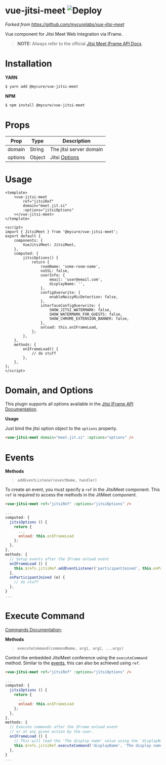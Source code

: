 # vue-jitsi-meet ![Deploy](https://github.com/mycurelabs/vue-jitsi-meet/workflows/Deploy/badge.svg)

_Forked from https://github.com/mycurelabs/vue-jitsi-meet_

Vue component for Jitsi Meet Web Integration via IFrame.

> **NOTE:** Always refer to the official [Jitsi Meet IFrame API Docs](https://jitsi.github.io/handbook/docs/dev-guide/dev-guide-iframe).

# Installation

**YARN**

```bash
$ yarn add @mycure/vue-jitsi-meet
```

**NPM**

```bash
$ npm install @mycure/vue-jitsi-meet
```

# Props

| Prop    | Type   | Description                                                                                                                   |
| ------- | ------ | ----------------------------------------------------------------------------------------------------------------------------- |
| domain  | String | The jitsi server domain                                                                                                       |
| options | Object | Jitsi [Options](https://jitsi.github.io/handbook/docs/dev-guide/dev-guide-iframe#api--new-jitsimeetexternalapidomain-options) |

# Usage

```vue
<template>
    <vue-jitsi-meet
        ref="jitsiRef"
        domain="meet.jit.si"
        :options="jitsiOptions"
    ></vue-jitsi-meet>
</template>

<script>
import { JitsiMeet } from '@mycure/vue-jitsi-meet';
export default {
    components: {
        VueJitsiMeet: JitsiMeet,
    },
    computed: {
        jitsiOptions() {
            return {
                roomName: 'some-room-name',
                noSSL: false,
                userInfo: {
                    email: 'user@email.com',
                    displayName: '',
                },
                configOverwrite: {
                    enableNoisyMicDetection: false,
                },
                interfaceConfigOverwrite: {
                    SHOW_JITSI_WATERMARK: false,
                    SHOW_WATERMARK_FOR_GUESTS: false,
                    SHOW_CHROME_EXTENSION_BANNER: false,
                },
                onload: this.onIFrameLoad,
            };
        },
    },
    methods: {
        onIFrameLoad() {
            // do stuff
        },
    },
};
</script>
```

# Domain, and Options

This plugin supports all options available in the [Jitsi IFrame API Documentation](https://jitsi.github.io/handbook/docs/dev-guide/dev-guide-iframe#api--new-jitsimeetexternalapidomain-options).

**Usage**

Just bind the jitsi option object to the `options` property.

```html
<vue-jitsi-meet domain="meet.jit.si" :options="options" />
```

# Events

**Methods**

> `addEventListener(eventName, handler)`

To create an event, you must specify a `ref` in the JitsiMeet component. This `ref` is required to access the methods in the JitMeet component.

```html
<vue-jitsi-meet ref="jitsiRef" :options="jitsiOptions" />
```

```javascript
...
computed: {
  jitsiOptions () {
    return {
      ...
      onload: this.onIFrameLoad
    };
  },
},
methods: {
  // Setup events after the IFrame onload event
  onIFrameLoad () {
    this.$refs.jitsiRef.addEventListener('participantJoined', this.onParticipantJoined);
  },
  onParticipantJoined (e) {
    // do stuff
  },
}
...
```

# Execute Command

[Commands Documentation](https://jitsi.github.io/handbook/docs/dev-guide/dev-guide-iframe#controlling-the-embedded-jitsi-meet-conference);

**Methods**

> `executeCommand(commandName, arg1, arg2, ...args)`

Control the embedded JitsiMeet conference using the `executeCommand` method. Similar to the [events](#events), this can also be achieved using `ref`.

```html
<vue-jitsi-meet ref="jitsiRef" :options="jitsiOptions" />
```

```javascript
...
computed: {
  jitsiOptions () {
    return {
      ...
      onload: this.onIFrameLoad
    };
  },
},
methods: {
  // Execute commands after the IFrame onload event
  // or at any given action by the user.
  onIFrameLoad () {
    // This will load the 'The display name' value using the `displayName` command.
    this.$refs.jitsiRef.executeCommand('displayName', 'The display name');
  },
}
...
```
